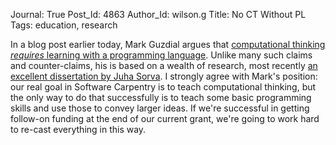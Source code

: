 Journal: True
Post_Id: 4863
Author_Id: wilson.g
Title: No CT Without PL
Tags: education, research

<p>In a blog post earlier today, Mark Guzdial argues that <a href="http://computinged.wordpress.com/2012/05/24/defining-what-does-it-mean-to-understand-computing/">computational thinking <em>requires</em> learning with a programming language</a>. Unlike many such claims and counter-claims, his is based on a wealth of research, most recently <a href="http://lib.tkk.fi/Diss/2012/isbn9789526046266/isbn9789526046266.pdf">an excellent dissertation by Juha Sorva</a>. I strongly agree with Mark's position: our real goal in Software Carpentry is to teach computational thinking, but the only way to do that successfully is to teach some basic programming skills and use those to convey larger ideas. If we're successful in getting follow-on funding at the end of our current grant, we're going to work hard to re-cast everything in this way.</p>
